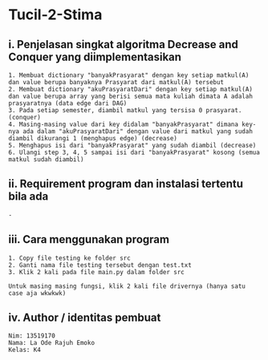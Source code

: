 # Tucil-2-Stima

## i. Penjelasan singkat algoritma Decrease and Conquer yang diimplementasikan
	1. Membuat dictionary "banyakPrasyarat" dengan key setiap matkul(A) dan value berupa banyaknya Prasyarat dari matkul(A) tersebut
	2. Membuat dictionary "akuPrasyaratDari" dengan key setiap matkul(A) dan value berupa array yang berisi semua mata kuliah dimata A adalah prasyaratnya (data edge dari DAG)
	3. Pada setiap semester, diambil matkul yang tersisa 0 prasyarat. (conquer)
	4. Masing-masing value dari key didalam "banyakPrasyarat" dimana key-nya ada dalam "akuPrasyaratDari" dengan value dari matkul yang sudah diambil dikurangi 1 (menghapus edge) (decrease)
	5. Menghapus isi dari "banyakPrasyarat" yang sudah diambil (decrease)
	6. Ulangi step 3, 4, 5 sampai isi dari "banyakPrasyarat" kosong (semua matkul sudah diambil)

## ii. Requirement program dan instalasi tertentu bila ada
	-

## iii. Cara menggunakan program
	1. Copy file testing ke folder src
	2. Ganti nama file testing tersebut dengan test.txt
	3. Klik 2 kali pada file main.py dalam folder src

	Untuk masing masing fungsi, klik 2 kali file drivernya (hanya satu case aja wkwkwk)

## iv. Author / identitas pembuat
	Nim: 13519170
	Nama: La Ode Rajuh Emoko
	Kelas: K4
	